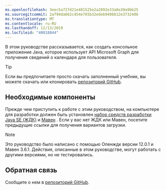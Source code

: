 ```yaml
---
ms.openlocfilehash: 3eec5a727d21e481525e2a2892e33a0a30a9bb25
ms.sourcegitcommit: 2af94da662c454e765b32edeb9406812e3732406
ms.translationtype: MT
ms.contentlocale: ru-RU
ms.lasthandoff: 12/13/2019
ms.locfileid: "40018844"
---
```

<!-- markdownlint-disable MD002 MD041 -->

В этом руководстве рассказывается, как создать консольное приложение Java, которое использует API Microsoft Graph для получения сведений о календаре для пользователя.

> [!TIP]
> Если вы предпочитаете просто скачать заполненный учебник, вы можете скачать или клонировать [репозиторий GitHub](https://github.com/microsoftgraph/msgraph-training-java).

## <a name="prerequisites"></a>Необходимые компоненты

Прежде чем приступить к работе с этим руководством, на компьютере для разработки должен быть установлен [набор средств разработки Java SE (ЖДК)](https://java.com/en/download/faq/develop.xml) и [Мавен](https://maven.apache.org/) . Если у вас нет ЖДК или Мавен, посетите предыдущие ссылки для получения вариантов загрузки.

> [!NOTE]
> Это руководство было написано с помощью Опенждк версии 12.0.1 и Мавен 3.6.1. Действия, описанные в этом руководстве, могут работать с другими версиями, но не тестировались.

## <a name="feedback"></a>Обратная связь

Сообщите о нем в [репозиторий GitHub](https://github.com/microsoftgraph/msgraph-training-java).
